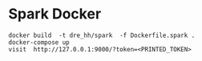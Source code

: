# Spark Docker

```
docker build  -t dre_hh/spark  -f Dockerfile.spark .
docker-compose up
visit  http://127.0.0.1:9000/?token=<PRINTED_TOKEN>
```
